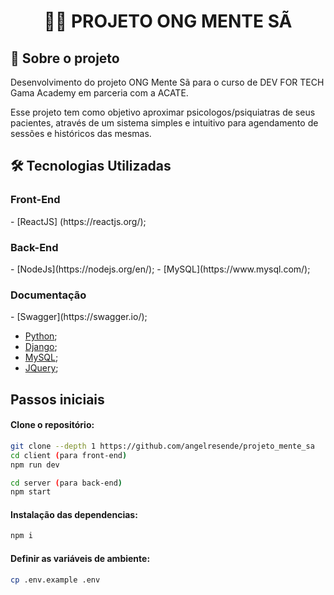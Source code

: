 <h1 align="center">

:health_worker: **PROJETO ONG MENTE SÃ**

</h1>

## 🚀 Sobre o projeto

<p>Desenvolvimento do projeto ONG Mente Sã para o curso de DEV FOR TECH Gama Academy em parceria com a ACATE.</p>
<p>Esse projeto tem como objetivo aproximar psicologos/psiquiatras de seus pacientes, através de um sistema simples e intuitivo para agendamento de sessões e históricos das mesmas.</p>

## 🛠️ Tecnologias Utilizadas

<h3>Front-End</h3>
- [ReactJS] (https://reactjs.org/);

<h3>Back-End</h3>
- [NodeJs](https://nodejs.org/en/);
- [MySQL](https://www.mysql.com/);

<h3>Documentação</h3>
- [Swagger](https://swagger.io/);


- [Python](https://www.python.org/);
- [Django](https://www.djangoproject.com/);
- [MySQL](https://www.mysql.com/);
- [JQuery](https://jquery.com/);

## Passos iniciais

#### Clone o repositório:

```bash
git clone --depth 1 https://github.com/angelresende/projeto_mente_sa
cd client (para front-end)
npm run dev

cd server (para back-end)
npm start
```

#### Instalação das dependencias:

```bash
npm i
```

#### Definir as variáveis de ambiente:

```bash 
cp .env.example .env
```
